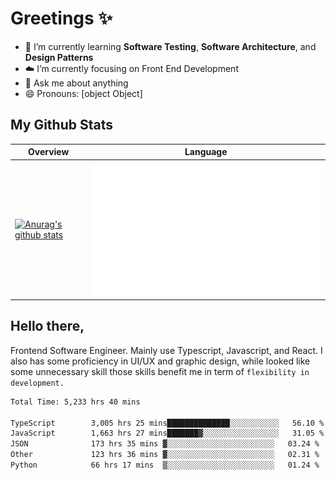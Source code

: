 # Greetings ✨

- 🌱 I’m currently learning **Software Testing**, **Software Architecture**, and **Design Patterns**
- ☁️ I’m currently focusing on Front End Development
- 💬 Ask me about anything
- 😄 Pronouns: [object Object]

## My Github Stats

| Overview | Language |
| --- | --- |
|[![Anurag's github stats](https://github-readme-stats.vercel.app/api?username=abui-am&count_private=true)](https://github.com/anuraghazra/github-readme-stats)|![Language](https://raw.githubusercontent.com/abui-am/stats/c6455f656dfce7acd3951e5ec5b25d72af0b2ee3/generated/languages.svg)|

## Hello there, 
Frontend Software Engineer. 
Mainly use Typescript, Javascript, and React. I also has some proficiency in UI/UX and graphic design, while looked like some unnecessary skill those skills benefit me in term of `flexibility in development.`


<!--START_SECTION:waka-->

```txt
Total Time: 5,233 hrs 40 mins

TypeScript        3,005 hrs 25 mins██████████████░░░░░░░░░░░   56.10 %
JavaScript        1,663 hrs 27 mins███████▓░░░░░░░░░░░░░░░░░   31.05 %
JSON              173 hrs 35 mins ▓░░░░░░░░░░░░░░░░░░░░░░░░   03.24 %
Other             123 hrs 36 mins ▓░░░░░░░░░░░░░░░░░░░░░░░░   02.31 %
Python            66 hrs 17 mins  ▒░░░░░░░░░░░░░░░░░░░░░░░░   01.24 %
```

<!--END_SECTION:waka-->
